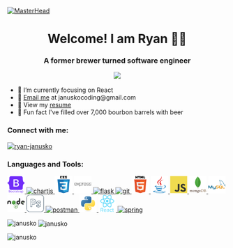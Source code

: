 [![MasterHead](https://www.ultius.com/images/easyblog_shared/2e1ax_origami_entry_Reality-and-Representation-in-The-Matrix.jpg)](https://rishavchanda.io)
<h1 align="center">Welcome! I am Ryan 👨‍💻</h1>
<h3 align="center">A former brewer turned software engineer</h3>
<p align="center">
    <img src="https://gifimage.net/wp-content/uploads/2017/09/animated-beer-gif-4.gif" width="500"/>
</p>

<div align="left">
    <ul>
        <li>🌱 I’m currently focusing on React</li>
        <li>📧 <a href="mailto:januskocoding@gmail.com">Email me</a> at januskocoding@gmail.com</li>
        <li>📝 View my <a href="https://docs.google.com/document/d/1s3r4R0io7De23Xdzxi2r_8CcdIeCddXRc33kxdkL40Y/edit?usp=sharing](https://docs.google.com/document/d/1s3r4R0io7De23Xdzxi2r_8CcdIeCddXRc33kxdkL40Y/edit?usp=sharing">resume</a></li>
        <li>🔸 Fun fact I've filled over 7,000 bourbon barrels with beer</li>
    </ul>
</div>

<div>
<h3 align="left">Connect with me:</h3>
<p align="left">
<a href="https://linkedin.com/in/ryan-janusko" target="blank"><img align="center" src="https://raw.githubusercontent.com/rahuldkjain/github-profile-readme-generator/master/src/images/icons/Social/linked-in-alt.svg" alt="ryan-janusko" height="30" width="40" /></a>
</p>
    </div>
    </div>

<h3 align="left">Languages and Tools:</h3>
<p align="left"> <a href="https://getbootstrap.com" target="_blank" rel="noreferrer"> <img src="https://raw.githubusercontent.com/devicons/devicon/master/icons/bootstrap/bootstrap-plain-wordmark.svg" alt="bootstrap" width="40" height="40"/> </a> <a href="https://www.chartjs.org" target="_blank" rel="noreferrer"> <img src="https://www.chartjs.org/media/logo-title.svg" alt="chartjs" width="40" height="40"/> </a> <a href="https://www.w3schools.com/css/" target="_blank" rel="noreferrer"> <img src="https://raw.githubusercontent.com/devicons/devicon/master/icons/css3/css3-original-wordmark.svg" alt="css3" width="40" height="40"/> </a> <a href="https://expressjs.com" target="_blank" rel="noreferrer"> <img src="https://raw.githubusercontent.com/devicons/devicon/master/icons/express/express-original-wordmark.svg" alt="express" width="40" height="40"/> </a> <a href="https://flask.palletsprojects.com/" target="_blank" rel="noreferrer"> <img src="https://www.vectorlogo.zone/logos/pocoo_flask/pocoo_flask-icon.svg" alt="flask" width="40" height="40"/> </a> <a href="https://git-scm.com/" target="_blank" rel="noreferrer"> <img src="https://www.vectorlogo.zone/logos/git-scm/git-scm-icon.svg" alt="git" width="40" height="40"/> </a> <a href="https://www.w3.org/html/" target="_blank" rel="noreferrer"> <img src="https://raw.githubusercontent.com/devicons/devicon/master/icons/html5/html5-original-wordmark.svg" alt="html5" width="40" height="40"/> </a> <a href="https://www.java.com" target="_blank" rel="noreferrer"> <img src="https://raw.githubusercontent.com/devicons/devicon/master/icons/java/java-original.svg" alt="java" width="40" height="40"/> </a> <a href="https://developer.mozilla.org/en-US/docs/Web/JavaScript" target="_blank" rel="noreferrer"> <img src="https://raw.githubusercontent.com/devicons/devicon/master/icons/javascript/javascript-original.svg" alt="javascript" width="40" height="40"/> </a> <a href="https://www.mongodb.com/" target="_blank" rel="noreferrer"> <img src="https://raw.githubusercontent.com/devicons/devicon/master/icons/mongodb/mongodb-original-wordmark.svg" alt="mongodb" width="40" height="40"/> </a> <a href="https://www.mysql.com/" target="_blank" rel="noreferrer"> <img src="https://raw.githubusercontent.com/devicons/devicon/master/icons/mysql/mysql-original-wordmark.svg" alt="mysql" width="40" height="40"/> </a> <a href="https://nodejs.org" target="_blank" rel="noreferrer"> <img src="https://raw.githubusercontent.com/devicons/devicon/master/icons/nodejs/nodejs-original-wordmark.svg" alt="nodejs" width="40" height="40"/> </a> <a href="https://www.photoshop.com/en" target="_blank" rel="noreferrer"> <img src="https://raw.githubusercontent.com/devicons/devicon/master/icons/photoshop/photoshop-line.svg" alt="photoshop" width="40" height="40"/> </a> <a href="https://postman.com" target="_blank" rel="noreferrer"> <img src="https://www.vectorlogo.zone/logos/getpostman/getpostman-icon.svg" alt="postman" width="40" height="40"/> </a> <a href="https://www.python.org" target="_blank" rel="noreferrer"> <img src="https://raw.githubusercontent.com/devicons/devicon/master/icons/python/python-original.svg" alt="python" width="40" height="40"/> </a> <a href="https://reactjs.org/" target="_blank" rel="noreferrer"> <img src="https://raw.githubusercontent.com/devicons/devicon/master/icons/react/react-original-wordmark.svg" alt="react" width="40" height="40"/> </a> <a href="https://spring.io/" target="_blank" rel="noreferrer"> <img src="https://www.vectorlogo.zone/logos/springio/springio-icon.svg" alt="spring" width="40" height="40"/> </a> </p>

<p><img align="left" src="https://github-readme-stats.vercel.app/api/top-langs?username=janusko&show_icons=true&locale=en&layout=compact" alt="janusko" /></p>

<p>&nbsp;<img align="center" src="https://github-readme-stats.vercel.app/api?username=janusko&show_icons=true&locale=en" alt="janusko" /></p>

 <img src="https://komarev.com/ghpvc/?username=janusko&label=Profile%20views&color=0e75b6&style=flat" alt="janusko" /> 

